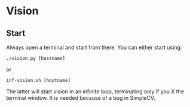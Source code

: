 # Vision

## Start

Always open a terminal and start from there.
You can either start using:

	./vision.py [hostname]
	
or

	inf-vision.sh [hostname]
	
	
The latter will start vision in an infinite loop, terminating only if you X the terminal window. It is needed because of a bug in SimpleCV.

